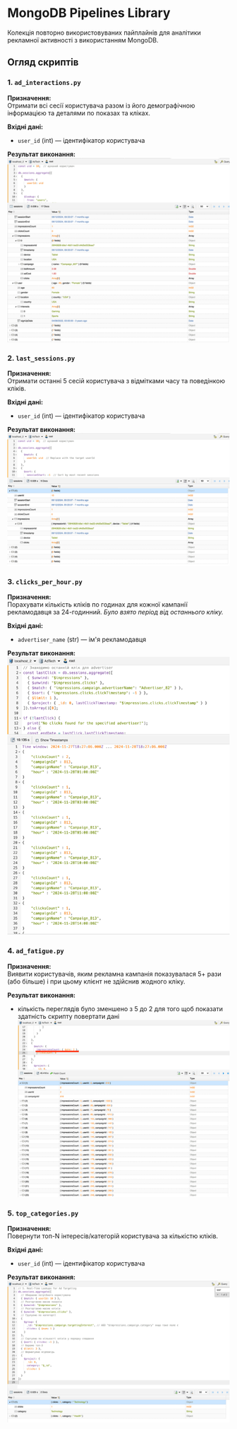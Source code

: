 # MongoDB Pipelines Library

Колекція повторно використовуваних пайплайнів для аналітики рекламної активності з використанням MongoDB.

## Огляд скриптів

### 1. `ad_interactions.py`

**Призначення:**  
Отримати всі сесії користувача разом із його демографічною інформацією та деталями по показах та кліках.

**Вхідні дані:**

- `user_id` (int) — ідентифікатор користувача

**Результат виконання:**
![1.png](../../../docs/1.png)

### 2. `last_sessions.py`

**Призначення:**  
Отримати останні 5 сесій користувача з відмітками часу та поведінкою кліків.

**Вхідні дані:**

- `user_id` (int) — ідентифікатор користувача

**Результат виконання:**
![2.png](../../../docs/2.png)

### 3. `clicks_per_hour.py`

**Призначення:**  
Порахувати кількість кліків по годинах для кожної кампанії рекламодавця за 24-годинний.
_Було взято період від останнього кліку._

**Вхідні дані:**

- `advertiser_name` (str) — ім'я рекламодавця

**Результат виконання:**
![3.png](../../../docs/3.png)

### 4. `ad_fatigue.py`

**Призначення:**  
Виявити користувачів, яким рекламна кампанія показувалася 5+ рази (або більше) і при цьому клієнт не здійснив жодного
кліку.

**Результат виконання:**

- кількість переглядів було зменшено з 5 до 2 для того щоб показати здатність скрипту повертати дані
  ![4.png](../../../docs/4.png)

### 5. `top_categories.py`

**Призначення:**  
Повернути топ-N інтересів/категорій користувача за кількістю кліків.

**Вхідні дані:**

- `user_id` (int) — ідентифікатор користувача

**Результат виконання:**
![5.png](../../../docs/5.png)